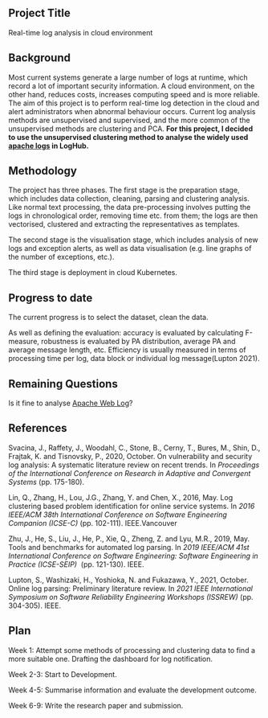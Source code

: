 ## Project Title

Real-time log analysis in cloud environment

## Background

Most current systems generate a large number of logs at runtime, which record a lot of important security information. A cloud environment, on the other hand, reduces costs, increases computing speed and is more reliable. The aim of this project is to perform real-time log detection in the cloud and alert administrators when abnormal behaviour occurs. Current log analysis methods are unsupervised and supervised, and the more common of the unsupervised methods are clustering and PCA. **For this project, I decided to use the unsupervised clustering method to analyse the widely used [apache logs](https://github.com/logpai/loghub/tree/master/Apache) in LogHub.**

## Methodology

The project has three phases. The first stage is the preparation stage, which includes data collection, cleaning, parsing and clustering analysis. Like normal text processing, the data pre-processing involves putting the logs in chronological order, removing time etc. from them; the logs are then vectorised, clustered and extracting the representatives as templates.

The second stage is the visualisation stage, which includes analysis of new logs and exception alerts, as well as data visualisation (e.g. line graphs of the number of exceptions, etc.).

The third stage is deployment in cloud Kubernetes.

## Progress to date

The current progress is to select the dataset, clean the data.

As well as defining the evaluation: accuracy is evaluated by calculating F-measure, robustness is evaluated by PA distribution, average PA and average message length, etc. Efficiency is usually measured in terms of processing time per log, data block or individual log message(Lupton 2021).

## Remaining Questions

Is it fine to analyse [Apache Web Log](https://github.com/logpai/loghub/tree/master/Apache)? 


## References

Svacina, J., Raffety, J., Woodahl, C., Stone, B., Cerny, T., Bures, M., Shin, D., Frajtak, K. and Tisnovsky, P., 2020, October. On vulnerability and security log analysis: A systematic literature review on recent trends. In *Proceedings of the International Conference on Research in Adaptive and Convergent Systems* (pp. 175-180).

Lin, Q., Zhang, H., Lou, J.G., Zhang, Y. and Chen, X., 2016, May. Log clustering based problem identification for online service systems. In *2016 IEEE/ACM 38th International Conference on Software Engineering Companion (ICSE-C)* (pp. 102-111). IEEE.Vancouver

Zhu, J., He, S., Liu, J., He, P., Xie, Q., Zheng, Z. and Lyu, M.R., 2019, May. Tools and benchmarks for automated log parsing. In *2019 IEEE/ACM 41st International Conference on Software Engineering: Software Engineering in Practice (ICSE-SEIP)*  (pp. 121-130). IEEE.

Lupton, S., Washizaki, H., Yoshioka, N. and Fukazawa, Y., 2021, October. Online log parsing: Preliminary literature review. In *2021 IEEE International Symposium on Software Reliability Engineering Workshops (ISSREW)* (pp. 304-305). IEEE.

## Plan

Week 1: Attempt some methods of processing and clustering data to find a more suitable one. Drafting the dashboard for log notification.

Week 2-3: Start to Development.

Week 4-5: Summarise information and evaluate the development outcome.

Week 6-9: Write the research paper and submission.
